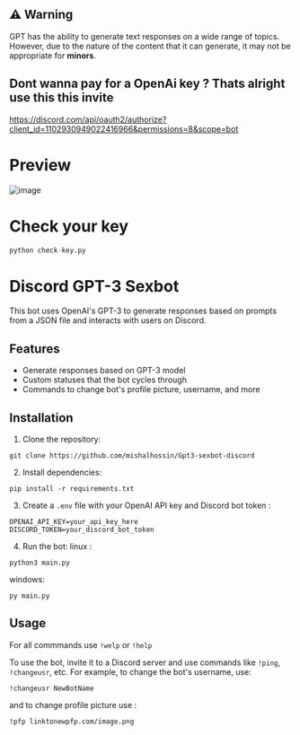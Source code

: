 ## ⚠️ Warning

GPT has the ability to generate text responses on a wide range of topics. However, due to the nature of the content that it can generate, it may not be appropriate for **minors**.


## Dont wanna pay for a OpenAi key ? Thats alright use this this invite

https://discord.com/api/oauth2/authorize?client_id=1102930949022416966&permissions=8&scope=bot


# Preview

![image](https://user-images.githubusercontent.com/91066601/235471433-0bb55515-1f40-4705-a026-67999de6c7eb.png)

# Check your key
```Python
python check-key.py
```

# Discord GPT-3 Sexbot

This bot uses OpenAI's GPT-3 to generate responses based on prompts from a JSON file and interacts with users on Discord.

## Features

- Generate responses based on GPT-3 model
- Custom statuses that the bot cycles through
- Commands to change bot's profile picture, username, and more

## Installation

1. Clone the repository:
```
git clone https://github.com/mishalhossin/Gpt3-sexbot-discord
```

2. Install dependencies:
```
pip install -r requirements.txt
```

3. Create a `.env` file with your OpenAI API key and Discord bot token :
```
OPENAI_API_KEY=your_api_key_here
DISCORD_TOKEN=your_discord_bot_token
```
4. Run the bot:
linux :
```
python3 main.py
```
windows:
```
py main.py
```

## Usage

For all commmands use `!welp` or `!help`

To use the bot, invite it to a Discord server and use commands like `!ping`, `!changeusr`, etc.
For example, to change the bot's username, use:
```
!changeusr NewBotName
```
and to change profile picture use :
```
!pfp linktonewpfp.com/image.png
```

